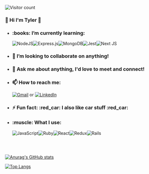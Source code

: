 
![Visitor count](https://img.shields.io/badge/let%20actualVisitors-%3D%20visitors%20%3C%3D%200%20%3F%20'It's%20a%20lot!'%20%3A%20%E2%88%9E-blue)
### 👋 Hi I'm Tyler 👋

- <h3>:books: I’m currently learning:</h3><img alt="NodeJS" src="https://img.shields.io/badge/node.js%20-%2343853D.svg?&style=for-the-badge&logo=node.js&logoColor=white"/><img alt="Express.js" src="https://img.shields.io/badge/express.js%20-%23404d59.svg?&style=for-the-badge"/><img alt="MongoDB" src ="https://img.shields.io/badge/MongoDB-%234ea94b.svg?&style=for-the-badge&logo=mongodb&logoColor=white"/><img alt="Jest" src="https://img.shields.io/badge/-jest-%23C21325?&style=for-the-badge&logo=jest&logoColor=white"/><img alt="Next JS" src="https://img.shields.io/badge/next%20js%20-%23000000.svg?&style=for-the-badge&logo=next.js&logoColor=white"/>

- <h3>👯 I’m looking to collaborate on anything!</h3>

- <h3>💬 Ask me about anything, I'd love to meet and connect!</h3>

- <h3>📫 How to reach me: </h3><a target='_blank' href='mailto:rteyl1690@gmail.com'><img alt="Gmail" src="https://img.shields.io/badge/Gmail-D14836?style=for-the-badge&logo=gmail&logoColor=white" /></a> or <a target='_blank' href='https://www.linkedin.com/in/tyler-jones=6411b4133'><img alt="LinkedIn" src="https://img.shields.io/badge/linkedin%20-%230077B5.svg?&style=for-the-badge&logo=linkedin&logoColor=white"/></a>

- <h3>⚡ Fun fact: :red_car: I also like car stuff :red_car:</h3>

- <h3>:muscle: What I use:</h3>
  <img alt="JavaScript" src="https://img.shields.io/badge/javascript%20-%23323330.svg?&style=for-the-badge&logo=javascript&logoColor=%23F7DF1E"/><img alt="Ruby" src="https://img.shields.io/badge/ruby-%23CC342D.svg?&style=for-the-badge&logo=ruby&logoColor=white"/><img alt="React" src="https://img.shields.io/badge/react%20-%2320232a.svg?&style=for-the-badge&logo=react&logoColor=%2361DAFB"/><img alt="Redux" src="https://img.shields.io/badge/redux%20-%23593d88.svg?&style=for-the-badge&logo=redux&logoColor=white"/><img alt="Rails" src="https://img.shields.io/badge/rails%20-%23CC0000.svg?&style=for-the-badge&logo=ruby-on-rails&logoColor=white"/>

<br/><br/>

[![Anurag's GitHub stats](https://github-readme-stats.vercel.app/api?username=rteyl&count_private=true&show_icons=true&theme=dark)](https://github.com/anuraghazra/github-readme-stats)

[![Top Langs](https://github-readme-stats.vercel.app/api/top-langs/?username=rteyl&layout=compact&theme=dark)](https://github.com/anuraghazra/github-readme-stats)
